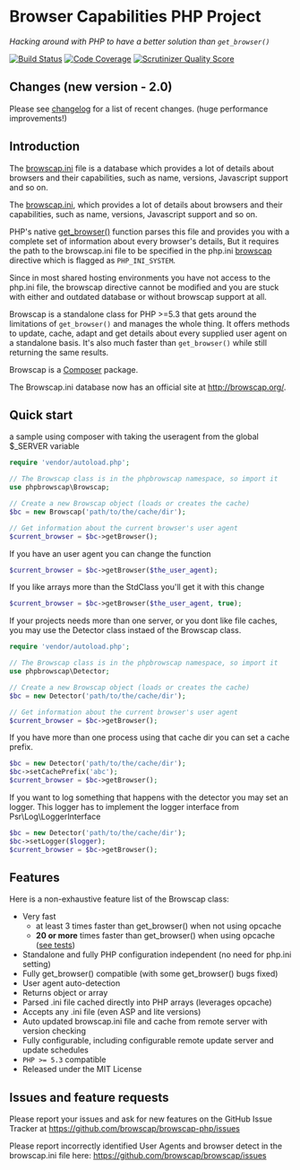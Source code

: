 Browser Capabilities PHP Project
================================

_Hacking around with PHP to have a better solution than `get_browser()`_

[![Build Status](https://secure.travis-ci.org/browscap/browscap-php.png?branch=master)](http://travis-ci.org/browsecap/browscap-php) [![Code Coverage](https://scrutinizer-ci.com/g/browscap/browscap-php/badges/coverage.png?s=61cb32ca83d2053ed9b140690b6e18dfa00e4639)](https://scrutinizer-ci.com/g/browscap/browscap-php/) [![Scrutinizer Quality Score](https://scrutinizer-ci.com/g/browscap/browscap-php/badges/quality-score.png?s=db1cc1699b1cb6ac6ae46754ef9612217eba5526)](https://scrutinizer-ci.com/g/browscap/browscap-php/)


Changes (new version - 2.0)
-------

Please see [changelog](CHANGELOG.md) for a list of recent changes. (huge performance improvements!)


Introduction
------------

The [browscap.ini](http://browscap.org/) file is a
database which provides a lot of details about browsers and their capabilities, such as name,
versions, Javascript support and so on.

The [browscap.ini](http://browscap.org/), which
provides a lot of details about browsers and their capabilities, such as name,
versions, Javascript support and so on.

PHP's native [get_browser()](http://php.net/get_browser) function parses this
file and provides you with a complete set of information about every browser's
details, But it requires the path to the browscap.ini file to be specified in
the php.ini [browscap](http://ch2.php.net/manual/en/ref.misc.php#ini.browscap)
directive which is flagged as `PHP_INI_SYSTEM`.

Since in most shared hosting environments you have not access to the php.ini
file, the browscap directive cannot be modified and you are stuck with either
and outdated database or without browscap support at all.

Browscap is a standalone class for PHP >=5.3 that gets around the limitations of
`get_browser()` and manages the whole thing.
It offers methods to update, cache, adapt and get details about every supplied
user agent on a standalone basis.
It's also much faster than `get_browser()` while still returning the same results.

Browscap is a [Composer](https://packagist.org/packages/browscap/browscap-php) package.

The Browscap.ini database now has an official site at http://browscap.org/.

Quick start
-----------

a sample using composer with taking the useragent from the global $_SERVER variable

```php
require 'vendor/autoload.php';

// The Browscap class is in the phpbrowscap namespace, so import it
use phpbrowscap\Browscap;

// Create a new Browscap object (loads or creates the cache)
$bc = new Browscap('path/to/the/cache/dir');

// Get information about the current browser's user agent
$current_browser = $bc->getBrowser();
```

If you have an user agent you can change the function
```php
$current_browser = $bc->getBrowser($the_user_agent);
```

If you like arrays more than the StdClass you'll get it with this change
```php
$current_browser = $bc->getBrowser($the_user_agent, true);
```

If your projects needs more than one server, or you dont like file caches, you may use the Detector class instaed of the Browscap class.
```php
require 'vendor/autoload.php';

// The Browscap class is in the phpbrowscap namespace, so import it
use phpbrowscap\Detector;

// Create a new Browscap object (loads or creates the cache)
$bc = new Detector('path/to/the/cache/dir');

// Get information about the current browser's user agent
$current_browser = $bc->getBrowser();
```

If you have more than one process using that cache dir you can set a cache prefix.
```php
$bc = new Detector('path/to/the/cache/dir');
$bc->setCachePrefix('abc');
$current_browser = $bc->getBrowser();
```

If you want to log something that happens with the detector you may set an logger.
This logger has to implement the logger interface from Psr\Log\LoggerInterface
```php
$bc = new Detector('path/to/the/cache/dir');
$bc->setLogger($logger);
$current_browser = $bc->getBrowser();
```

Features
--------

Here is a non-exhaustive feature list of the Browscap class:

 * Very fast
   * at least 3 times faster than get_browser() when not using opcache
   * **20 or more** times faster than get_browser() when using opcache ([see tests](https://github.com/quentin389/ua-speed-tests))
 * Standalone and fully PHP configuration independent (no need for php.ini setting)
 * Fully get_browser() compatible (with some get_browser() bugs  fixed)
 * User agent auto-detection
 * Returns object or array
 * Parsed .ini file cached directly into PHP arrays (leverages opcache)
 * Accepts any .ini file (even ASP and lite versions)
 * Auto updated browscap.ini file and cache from remote server with version checking
 * Fully configurable, including configurable remote update server and update schedules
 * `PHP >= 5.3` compatible
 * Released under the MIT License


Issues and feature requests
---------------------------

Please report your issues and ask for new features on the GitHub Issue Tracker
at https://github.com/browscap/browscap-php/issues

Please report incorrectly identified User Agents and browser detect in the browscap.ini
file here: https://github.com/browscap/browscap/issues
